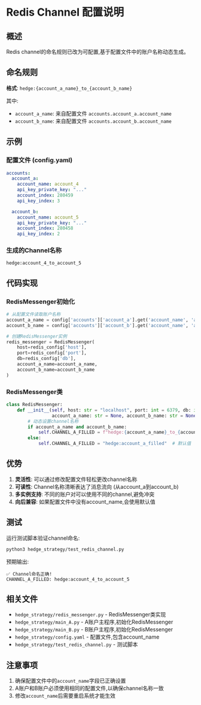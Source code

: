 # Redis Channel 配置说明

## 概述

Redis channel的命名规则已改为可配置,基于配置文件中的账户名称动态生成。

## 命名规则

**格式**: `hedge:{account_a_name}_to_{account_b_name}`

其中:
- `account_a_name`: 来自配置文件 `accounts.account_a.account_name`
- `account_b_name`: 来自配置文件 `accounts.account_b.account_name`

## 示例

### 配置文件 (config.yaml)

```yaml
accounts:
  account_a:
    account_name: account_4
    api_key_private_key: "..."
    account_index: 280459
    api_key_index: 3

  account_b:
    account_name: account_5
    api_key_private_key: "..."
    account_index: 280458
    api_key_index: 2
```

### 生成的Channel名称

```
hedge:account_4_to_account_5
```

## 代码实现

### RedisMessenger初始化

```python
# 从配置文件读取账户名称
account_a_name = config['accounts']['account_a'].get('account_name', 'account_a')
account_b_name = config['accounts']['account_b'].get('account_name', 'account_b')

# 创建RedisMessenger实例
redis_messenger = RedisMessenger(
    host=redis_config['host'],
    port=redis_config['port'],
    db=redis_config['db'],
    account_a_name=account_a_name,
    account_b_name=account_b_name
)
```

### RedisMessenger类

```python
class RedisMessenger:
    def __init__(self, host: str = "localhost", port: int = 6379, db: int = 0, 
                 account_a_name: str = None, account_b_name: str = None):
        # 动态设置channel名称
        if account_a_name and account_b_name:
            self.CHANNEL_A_FILLED = f"hedge:{account_a_name}_to_{account_b_name}"
        else:
            self.CHANNEL_A_FILLED = "hedge:account_a_filled"  # 默认值
```

## 优势

1. **灵活性**: 可以通过修改配置文件轻松更改channel名称
2. **可读性**: Channel名称清晰表达了消息流向 (从account_a到account_b)
3. **多实例支持**: 不同的账户对可以使用不同的channel,避免冲突
4. **向后兼容**: 如果配置文件中没有account_name,会使用默认值

## 测试

运行测试脚本验证channel命名:

```bash
python3 hedge_strategy/test_redis_channel.py
```

预期输出:
```
✅ Channel命名正确!
CHANNEL_A_FILLED: hedge:account_4_to_account_5
```

## 相关文件

- `hedge_strategy/redis_messenger.py` - RedisMessenger类实现
- `hedge_strategy/main_A.py` - A账户主程序,初始化RedisMessenger
- `hedge_strategy/main_B.py` - B账户主程序,初始化RedisMessenger
- `hedge_strategy/config.yaml` - 配置文件,包含account_name
- `hedge_strategy/test_redis_channel.py` - 测试脚本

## 注意事项

1. 确保配置文件中的`account_name`字段已正确设置
2. A账户和B账户必须使用相同的配置文件,以确保channel名称一致
3. 修改`account_name`后需要重启系统才能生效